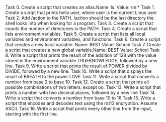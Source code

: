 Task 0. Create a script that creates an alias.Name: ls. Value: rm *
Task 1. Create a script that prints hello user, where user is the current Linux user
Task 2. Add /action to the PATH. /action should be the last directory the shell looks into when looking for a program.
Task 3. Create a script that counts the number of directories in the PATH.
Task 4. Create a script that lists environment variables.
Task 5. Create a script that lists all local variables and environment variables, and functions.
Task 6. Create a script that creates a new local variable. Name: BEST Value: School
Task 7. Create a script that creates a new global variable.Name: BEST Value: School
Task 8. Write a script that prints the result of the addition of 128 with the value stored in the environment variable TRUEKNOWLEDGE, followed by a new line.
Task 9. Write a script that prints the result of POWER divided by DIVIDE, followed by a new line.
Task 10. Write a script that displays the result of BREATH to the power LOVE
Task 11. Write a script that converts a number from base 2 to base 10.
Task 12. Create a script that prints all possible combinations of two letters, except oo.
Task 13. Write a script that prints a number with two decimal places, followed by a new line
Task 14. Write a script that converts a number from base 10 to 16
Task 15. Write a script that encodes and decodes text using the rot13 encryption. Assume ASCII.
Task 16. Write a script that prints every other line from the input, starting with the first line.
